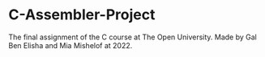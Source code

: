 # C-Assembler-Project
The final assignment of the C course at The Open University.
Made by Gal Ben Elisha and Mia Mishelof at 2022.

